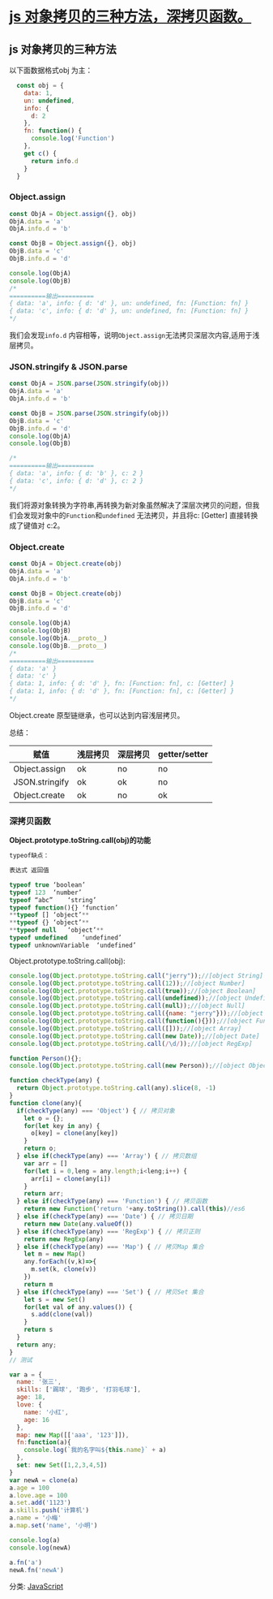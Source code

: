 # [js 对象拷贝的三种方法，深拷贝函数。](https://www.cnblogs.com/wangyong1997/p/13577725.html)

## js 对象拷贝的三种方法

以下面数据格式obj 为主：

```js
  const obj = {
    data: 1,
    un: undefined,
    info: {
      d: 2
    },
    fn: function() {
      console.log('Function')
    },
    get c() {
      return info.d
    }
  }
```

### Object.assign

```js
const ObjA = Object.assign({}, obj)
ObjA.data = 'a'
ObjA.info.d = 'b'

const ObjB = Object.assign({}, obj)
ObjB.data = 'c'
ObjB.info.d = 'd'

console.log(ObjA)
console.log(ObjB)
/* 
==========输出==========
{ data: 'a', info: { d: 'd' }, un: undefined, fn: [Function: fn] }
{ data: 'c', info: { d: 'd' }, un: undefined, fn: [Function: fn] }
*/
```

我们会发现`info.d` 内容相等，说明`Object.assign`无法拷贝深层次内容,适用于浅层拷贝。

### JSON.stringify & JSON.parse

```js
const ObjA = JSON.parse(JSON.stringify(obj))
ObjA.data = 'a'
ObjA.info.d = 'b'

const ObjB = JSON.parse(JSON.stringify(obj))
ObjB.data = 'c'
ObjB.info.d = 'd'
console.log(ObjA)
console.log(ObjB)

/* 
==========输出==========
{ data: 'a', info: { d: 'b' }, c: 2 }
{ data: 'c', info: { d: 'd' }, c: 2 }
*/
```

我们将源对象转换为字符串,再转换为新对象虽然解决了深层次拷贝的问题，但我们会发现对象中的`Function`和`undefined` 无法拷贝，并且将c: [Getter] 直接转换成了键值对 c:2。

### Object.create

```js
const ObjA = Object.create(obj)
ObjA.data = 'a'
ObjA.info.d = 'b'

const ObjB = Object.create(obj)
ObjB.data = 'c'
ObjB.info.d = 'd'

console.log(ObjA)
console.log(ObjB)
console.log(ObjA.__proto__)
console.log(ObjB.__proto__)
/* 
==========输出==========
{ data: 'a' }
{ data: 'c' }
{ data: 1, info: { d: 'd' }, fn: [Function: fn], c: [Getter] }
{ data: 1, info: { d: 'd' }, fn: [Function: fn], c: [Getter] }
*/
```

Object.create 原型链继承，也可以达到内容浅层拷贝。

总结：

| 赋值           | 浅层拷贝 | 深层拷贝 | getter/setter |
| -------------- | -------- | -------- | ------------- |
| Object.assign  | ok       | no       | no            |
| JSON.stringify | ok       | ok       | no            |
| Object.create  | ok       | no       | ok            |

### 深拷贝函数

 **Object.prototype.toString.call(obj)的功能**

```js
typeof缺点：

表达式	返回值

typeof true	‘boolean’
typeof 123	‘number’
typeof “abc”	‘string’
typeof function(){}	‘function’
**typeof []	‘object’**
**typeof {}	‘object’**
**typeof null	‘object’**
typeof undefined	‘undefined’
typeof unknownVariable	‘undefined’
```

Object.prototype.toString.call(obj):

```js
console.log(Object.prototype.toString.call("jerry"));//[object String]
console.log(Object.prototype.toString.call(12));//[object Number]
console.log(Object.prototype.toString.call(true));//[object Boolean]
console.log(Object.prototype.toString.call(undefined));//[object Undefined]
console.log(Object.prototype.toString.call(null));//[object Null]
console.log(Object.prototype.toString.call({name: "jerry"}));//[object Object]
console.log(Object.prototype.toString.call(function(){}));//[object Function]
console.log(Object.prototype.toString.call([]));//[object Array]
console.log(Object.prototype.toString.call(new Date));//[object Date]
console.log(Object.prototype.toString.call(/\d/));//[object RegExp]

function Person(){};
console.log(Object.prototype.toString.call(new Person));//[object Object]
```









```js
function checkType(any) {
  return Object.prototype.toString.call(any).slice(8, -1)
}
function clone(any){
  if(checkType(any) === 'Object') { // 拷贝对象
    let o = {};
    for(let key in any) {
      o[key] = clone(any[key])
    }
    return o;
  } else if(checkType(any) === 'Array') { // 拷贝数组
    var arr = []
    for(let i = 0,leng = any.length;i<leng;i++) {
      arr[i] = clone(any[i])
    }
    return arr;
  } else if(checkType(any) === 'Function') { // 拷贝函数
    return new Function('return '+any.toString()).call(this)//es6
  } else if(checkType(any) === 'Date') { // 拷贝日期
    return new Date(any.valueOf())
  } else if(checkType(any) === 'RegExp') { // 拷贝正则
    return new RegExp(any)
  } else if(checkType(any) === 'Map') { // 拷贝Map 集合
    let m = new Map()
    any.forEach((v,k)=>{
      m.set(k, clone(v))
    })
    return m
  } else if(checkType(any) === 'Set') { // 拷贝Set 集合
    let s = new Set()
    for(let val of any.values()) {
      s.add(clone(val))
    }
    return s
  }
  return any;
}
// 测试

var a = {
  name: '张三',
  skills: ['踢球', '跑步', '打羽毛球'],
  age: 18,
  love: {
    name: '小红',
    age: 16
  },
  map: new Map([['aaa', '123']]),
  fn:function(a){
    console.log(`我的名字叫${this.name}` + a)
  },
  set: new Set([1,2,3,4,5])
}
var newA = clone(a)
a.age = 100
a.love.age = 100
a.set.add('1123')
a.skills.push('计算机')
a.name = '小梅'
a.map.set('name', '小明')

console.log(a)
console.log(newA)

a.fn('a')
newA.fn('newA')
```

分类: [JavaScript](https://www.cnblogs.com/wangyong1997/category/1614378.html)